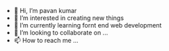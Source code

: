 - 👋 Hi, I’m pavan kumar  
- 👀 I’m interested in creating new things 
- 🌱 I’m currently learning fornt end web development
- 💞️ I’m looking to collaborate on ...
- 📫 How to reach me ...

<!---
pavankalvium1/pavankalvium1 is a ✨ special ✨ repository because its `README.md` (this file) appears on your GitHub profile.
You can click the Preview link to take a look at your changes.
--->
